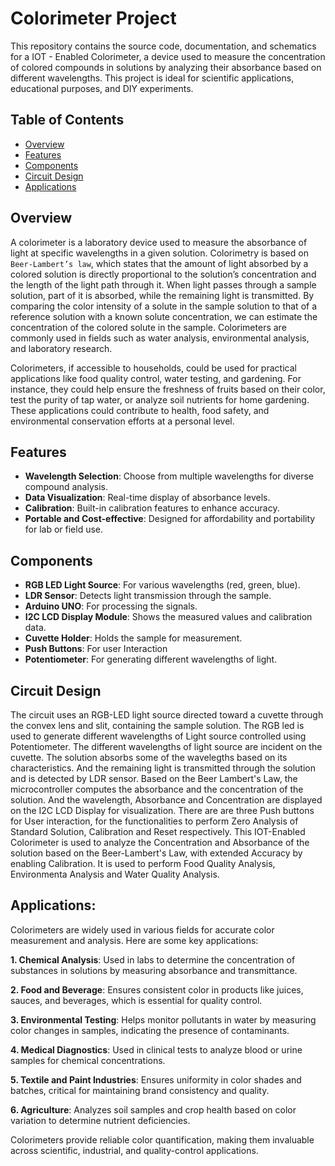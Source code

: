 # Colorimeter Project

This repository contains the source code, documentation, and schematics for a IOT - Enabled Colorimeter, a device used to measure the concentration of colored compounds in solutions by analyzing their absorbance based on different wavelengths. This project is ideal for scientific applications, educational purposes, and DIY experiments.

## Table of Contents

- [Overview](#overview)
- [Features](#features)
- [Components](#components)
- [Circuit Design](#circuit-design)
- [Applications](#applications)

## Overview

A colorimeter is a laboratory device used to measure the absorbance of light at specific wavelengths in a given solution. Colorimetry is based on `Beer-Lambert’s law`, which states that the amount of light absorbed by a colored solution is directly proportional to the solution’s concentration and the length of the light path through it. When light passes through a sample solution, part of it is absorbed, while the remaining light is transmitted. By comparing the color intensity of a solute in the sample solution to that of a reference solution with a known solute concentration, we can estimate the concentration of the colored solute in the sample. Colorimeters are commonly used in fields such as water analysis, environmental analysis, and laboratory research.

Colorimeters, if accessible to households, could be used for practical applications like food quality control, water testing, and gardening. For instance, they could help ensure the freshness of fruits based on their color, test the purity of tap water, or analyze soil nutrients for home gardening. These applications could contribute to health, food safety, and environmental conservation efforts at a personal level.

## Features

- **Wavelength Selection**: Choose from multiple wavelengths for diverse compound analysis.
- **Data Visualization**: Real-time display of absorbance levels.
- **Calibration**: Built-in calibration features to enhance accuracy.
- **Portable and Cost-effective**: Designed for affordability and portability for lab or field use.

## Components

- **RGB LED Light Source**: For various wavelengths (red, green, blue).
- **LDR Sensor**: Detects light transmission through the sample.
- **Arduino UNO**: For processing the signals.
- **I2C LCD Display Module**: Shows the measured values and calibration data.
- **Cuvette Holder**: Holds the sample for measurement.
- **Push Buttons**: For user Interaction
- **Potentiometer**: For generating different wavelengths of light.
  

## Circuit Design

The circuit uses an RGB-LED light source directed toward a cuvette through the convex lens and slit, containing the sample solution. The RGB led is used to generate different wavelengths of Light source controlled using Potentiometer. The different wavelengths of light source are incident on the cuvette. The solution absorbs some of the wavelegths based on its characteristics. And the remaining light is transmitted through the solution and is detected by LDR sensor. Based on the Beer Lambert's Law, the microcontroller computes the absorbance and the concentration of the solution. And the wavelength, Absorbance and Concentration are displayed on the I2C LCD Display for visualization. There are are three Push buttons for User interaction, for the functionalities to perform Zero Analysis of Standard Solution, Calibration and Reset respectively. This IOT-Enabled Colorimeter is used to analyze the Concentration and Absorbance of the solution based on the Beer-Lambert's Law, with extended Accuracy by enabling Calibration. It is used to perform Food Quality Analysis, Environmenta Analysis and Water Quality Analysis. 

<!-- You can add an image here if you have a circuit diagram. -->

## Applications:

Colorimeters are widely used in various fields for accurate color measurement and analysis. Here are some key applications:

**1. Chemical Analysis**: Used in labs to determine the concentration of substances in solutions by measuring absorbance and transmittance.

**2. Food and Beverage**: Ensures consistent color in products like juices, sauces, and beverages, which is essential for quality control.

**3. Environmental Testing**: Helps monitor pollutants in water by measuring color changes in samples, indicating the presence of contaminants.

**4. Medical Diagnostics**: Used in clinical tests to analyze blood or urine samples for chemical concentrations.

**5. Textile and Paint Industries**: Ensures uniformity in color shades and batches, critical for maintaining brand consistency and quality.

**6. Agriculture**: Analyzes soil samples and crop health based on color variation to determine nutrient deficiencies.

Colorimeters provide reliable color quantification, making them invaluable across scientific, industrial, and quality-control applications.
